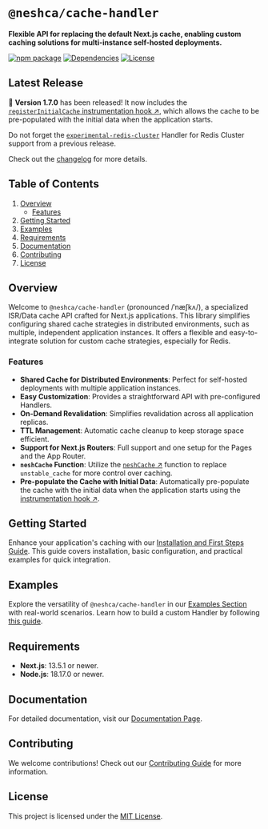 # `@neshca/cache-handler`

**Flexible API for replacing the default Next.js cache, enabling custom caching solutions for multi-instance self-hosted deployments.**

[![npm package](https://img.shields.io/npm/v/@neshca/cache-handler/latest.svg)](https://www.npmjs.com/package/@neshca/cache-handler)
[![Dependencies](https://img.shields.io/npm/dm/@neshca/cache-handler)](https://www.npmjs.com/package/@neshca/cache-handler)
[![License](https://img.shields.io/npm/l/express.svg)](https://github.com/caching-tools/next-shared-cache/blob/canary/packages/cache-handler/LICENSE)

## Latest Release

🎉 **Version 1.7.0** has been released! It now includes the [`registerInitialCache` instrumentation hook ↗](https://caching-tools.github.io/next-shared-cache/usage/populating-cache-on-start), which allows the cache to be pre-populated with the initial data when the application starts.

Do not forget the [`experimental-redis-cluster`](https://caching-tools.github.io/next-shared-cache/handlers/experimental-redis-cluster) Handler for Redis Cluster support from a previous release.

Check out the [changelog](https://github.com/caching-tools/next-shared-cache/blob/canary/packages/cache-handler/CHANGELOG.md) for more details.

## Table of Contents

1. [Overview](#overview)
   - [Features](#features)
2. [Getting Started](#getting-started)
3. [Examples](#examples)
4. [Requirements](#requirements)
5. [Documentation](#documentation)
6. [Contributing](#contributing)
7. [License](#license)

## Overview

Welcome to `@neshca/cache-handler` (pronounced /ˈnæʃkʌ/), a specialized ISR/Data cache API crafted for Next.js applications. This library simplifies configuring shared cache strategies in distributed environments, such as multiple, independent application instances. It offers a flexible and easy-to-integrate solution for custom cache strategies, especially for Redis.

### Features

- **Shared Cache for Distributed Environments**: Perfect for self-hosted deployments with multiple application instances.
- **Easy Customization**: Provides a straightforward API with pre-configured Handlers.
- **On-Demand Revalidation**: Simplifies revalidation across all application replicas.
- **TTL Management**: Automatic cache cleanup to keep storage space efficient.
- **Support for Next.js Routers**: Full support and one setup for the Pages and the App Router.
- **`neshCache` Function**: Utilize the [`neshCache` ↗](https://caching-tools.github.io/next-shared-cache/functions/nesh-cache) function to replace `unstable_cache` for more control over caching.
- **Pre-populate the Cache with Initial Data**: Automatically pre-populate the cache with the initial data when the application starts using the [instrumentation hook ↗](https://caching-tools.github.io/next-shared-cache/usage/populating-cache-on-start).

## Getting Started

Enhance your application's caching with our [Installation and First Steps Guide](https://caching-tools.github.io/next-shared-cache/installation). This guide covers installation, basic configuration, and practical examples for quick integration.

## Examples

Explore the versatility of `@neshca/cache-handler` in our [Examples Section](https://caching-tools.github.io/next-shared-cache/redis) with real-world scenarios. Learn how to build a custom Handler by following [this guide](https://caching-tools.github.io/next-shared-cache/usage/creating-a-custom-handler).

## Requirements

- **Next.js**: 13.5.1 or newer.
- **Node.js**: 18.17.0 or newer.

## Documentation

For detailed documentation, visit our [Documentation Page](https://caching-tools.github.io/next-shared-cache).

## Contributing

We welcome contributions! Check out our [Contributing Guide](https://github.com/caching-tools/next-shared-cache/blob/canary/docs/contributing/cache-handler.md) for more information.

## License

This project is licensed under the [MIT License](https://github.com/caching-tools/next-shared-cache/blob/canary/packages/cache-handler/LICENSE).
